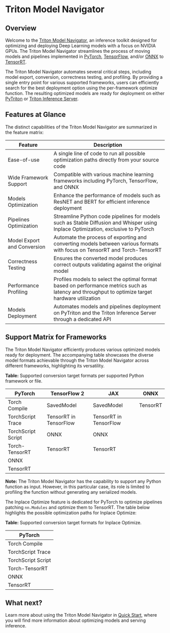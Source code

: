 <!--
Copyright (c) 2021-2024, NVIDIA CORPORATION. All rights reserved.

Licensed under the Apache License, Version 2.0 (the "License");
you may not use this file except in compliance with the License.
You may obtain a copy of the License at

    http://www.apache.org/licenses/LICENSE-2.0

Unless required by applicable law or agreed to in writing, software
distributed under the License is distributed on an "AS IS" BASIS,
WITHOUT WARRANTIES OR CONDITIONS OF ANY KIND, either express or implied.
See the License for the specific language governing permissions and
limitations under the License.
-->

# Triton Model Navigator

## Overview

Welcome to the [Triton Model Navigator](https://github.com/triton-inference-server/model_navigator), an inference toolkit designed
for optimizing and deploying Deep Learning models with a focus on NVIDIA GPUs. The Triton Model Navigator streamlines the
process of moving models and pipelines implemented in [PyTorch](https://pytorch.org),
[TensorFlow](https://www.tensorflow.org), and/or [ONNX](https://onnx.ai)
to [TensorRT](https://github.com/NVIDIA/TensorRT).

The Triton Model Navigator automates several critical steps, including model export, conversion, correctness testing, and
profiling. By providing a single entry point for various supported frameworks, users can efficiently search for the best
deployment option using the per-framework optimize function. The resulting optimized models are ready for deployment on
either [PyTriton](https://github.com/triton-inference-server/pytriton)
or [Triton Inference Server](https://github.com/triton-inference-server/server).

## Features at Glance

The distinct capabilities of the Triton Model Navigator are summarized in the feature matrix:

| Feature                     | Description                                                                                                                                      |
|-----------------------------|--------------------------------------------------------------------------------------------------------------------------------------------------|
| Ease-of-use                 | A single line of code to run all possible optimization paths directly from your source code                                                         |
| Wide Framework Support      | Compatible with various machine learning frameworks including PyTorch, TensorFlow, and ONNX                                                      |
| Models Optimization         | Enhance the performance of models such as ResNET and BERT for efficient inference deployment                                                     |
| Pipelines Optimization      | Streamline Python code pipelines for models such as Stable Diffusion and Whisper using Inplace Optimization, exclusive to PyTorch                |
| Model Export and Conversion | Automate the process of exporting and converting models between various formats with focus on TensorRT and Torch-TensorRT                        |
| Correctness Testing         | Ensures the converted model produces correct outputs validating against the original model                                                        |
| Performance Profiling       | Profiles models to select the optimal format based on performance metrics such as latency and throughput to optimize target hardware utilization |
| Models Deployment           | Automates models and pipelines deployment on PyTriton and the Triton Inference Server through a dedicated API                                                          |

## Support Matrix for Frameworks

The Triton Model Navigator efficiently produces various optimized models ready for deployment. The accompanying table
showcases the diverse model formats achievable through the Triton Model Navigator across different frameworks, highlighting its
versatility.

**Table:** Supported conversion target formats per supported Python framework or file.

| **PyTorch**        | **TensorFlow 2**       | **JAX**                | **ONNX** |
|--------------------|------------------------|------------------------|----------|
| Torch Compile      | SavedModel             | SavedModel             | TensorRT |
| TorchScript Trace  | TensorRT in TensorFlow | TensorRT in TensorFlow |          |
| TorchScript Script | ONNX                   | ONNX                   |          |
| Torch-TensorRT     | TensorRT               | TensorRT               |          |
| ONNX               |                        |                        |          |
| TensorRT           |                        |                        |          |

**Note:** The Triton Model Navigator has the capability to support any Python function as input. However, in this particular
case, its role is limited to profiling the function without generating any serialized models.

The Inplace Optimize feature is dedicated for PyTorch to optimize pipelines patching `nn.Modules` and optimize them to
TensorRT. The table below highlights the possible optimization paths for Inplace Optimize:

**Table:** Supported conversion target formats for Inplace Optimize.

| **PyTorch**        |
|--------------------|
| Torch Compile      |
| TorchScript Trace  |
| TorchScript Script |
| Torch-TensorRT     |
| ONNX               |
| TensorRT           |

## What next?

Learn more about using the Triton Model Navigator in [Quick Start](quick_start.md), where you will find more information about
optimizing models and serving inference.
